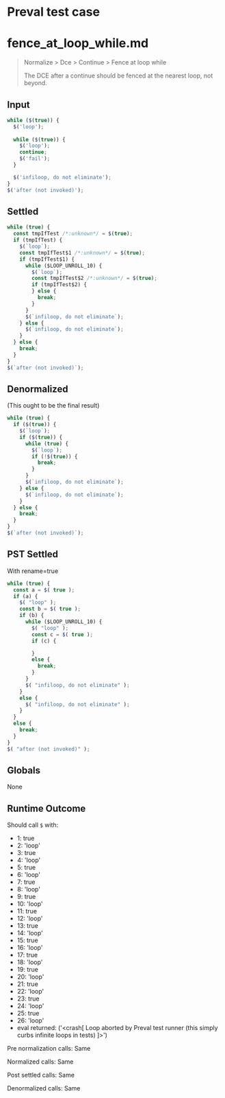 # Preval test case

# fence_at_loop_while.md

> Normalize > Dce > Continue > Fence at loop while
>
> The DCE after a continue should be fenced at the nearest loop, not beyond.

## Input

`````js filename=intro
while ($(true)) {
  $('loop');
  
  while ($(true)) {
    $('loop');
    continue;
    $('fail');
  }

  $('infiloop, do not eliminate');
}
$('after (not invoked)');
`````


## Settled


`````js filename=intro
while (true) {
  const tmpIfTest /*:unknown*/ = $(true);
  if (tmpIfTest) {
    $(`loop`);
    const tmpIfTest$1 /*:unknown*/ = $(true);
    if (tmpIfTest$1) {
      while ($LOOP_UNROLL_10) {
        $(`loop`);
        const tmpIfTest$2 /*:unknown*/ = $(true);
        if (tmpIfTest$2) {
        } else {
          break;
        }
      }
      $(`infiloop, do not eliminate`);
    } else {
      $(`infiloop, do not eliminate`);
    }
  } else {
    break;
  }
}
$(`after (not invoked)`);
`````


## Denormalized
(This ought to be the final result)

`````js filename=intro
while (true) {
  if ($(true)) {
    $(`loop`);
    if ($(true)) {
      while (true) {
        $(`loop`);
        if (!$(true)) {
          break;
        }
      }
      $(`infiloop, do not eliminate`);
    } else {
      $(`infiloop, do not eliminate`);
    }
  } else {
    break;
  }
}
$(`after (not invoked)`);
`````


## PST Settled
With rename=true

`````js filename=intro
while (true) {
  const a = $( true );
  if (a) {
    $( "loop" );
    const b = $( true );
    if (b) {
      while ($LOOP_UNROLL_10) {
        $( "loop" );
        const c = $( true );
        if (c) {

        }
        else {
          break;
        }
      }
      $( "infiloop, do not eliminate" );
    }
    else {
      $( "infiloop, do not eliminate" );
    }
  }
  else {
    break;
  }
}
$( "after (not invoked)" );
`````


## Globals


None


## Runtime Outcome


Should call `$` with:
 - 1: true
 - 2: 'loop'
 - 3: true
 - 4: 'loop'
 - 5: true
 - 6: 'loop'
 - 7: true
 - 8: 'loop'
 - 9: true
 - 10: 'loop'
 - 11: true
 - 12: 'loop'
 - 13: true
 - 14: 'loop'
 - 15: true
 - 16: 'loop'
 - 17: true
 - 18: 'loop'
 - 19: true
 - 20: 'loop'
 - 21: true
 - 22: 'loop'
 - 23: true
 - 24: 'loop'
 - 25: true
 - 26: 'loop'
 - eval returned: ('<crash[ Loop aborted by Preval test runner (this simply curbs infinite loops in tests) ]>')

Pre normalization calls: Same

Normalized calls: Same

Post settled calls: Same

Denormalized calls: Same
